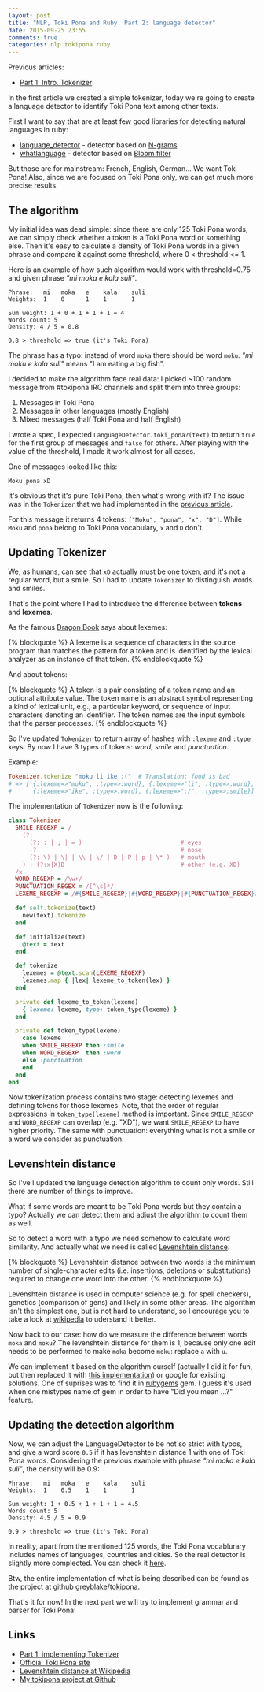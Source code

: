 ```yaml
---
layout: post
title: "NLP, Toki Pona and Ruby. Part 2: language detector"
date: 2015-09-25 23:55
comments: true
categories: nlp tokipona ruby
---
```


Previous articles:

* [Part 1: Intro. Tokenizer](/blog/2015/09/20/nlp-toki-pona-and-ruby-part1)

In the first article we created a simple tokenizer, today we're going to create a
language detector to identify Toki Pona text among other texts.

First I want to say that are at least few good libraries for detecting natural languages in ruby:

* [language_detector](https://github.com/feedbackmine/language_detector) - detector based on [N-grams](https://en.wikipedia.org/wiki/N-gram)
* [whatlanguage](https://github.com/peterc/whatlanguage) - detector based on [Bloom filter](https://en.wikipedia.org/wiki/Bloom_filter)

But those are for mainstream: French, English, German... We want Toki Pona!
Also, since we are focused on Toki Pona only, we can get much more precise results.

<!--more-->

## The algorithm

My initial idea was dead simple: since there are only 125 Toki Pona words, we can
simply check whether a token is a Toki Pona word or something else. Then it's
easy to calculate a density of Toki Pona words in a given phrase and compare it
against some threshold, where 0 < threshold <= 1.

Here is an example of how such algorithm would work with threshold=0.75 and given
phrase _"mi moka e kala suli"_.

```
Phrase:   mi   moka   e    kala    suli
Weights:  1    0      1    1       1

Sum weight: 1 + 0 + 1 + 1 + 1 = 4
Words count: 5
Density: 4 / 5 = 0.8

0.8 > threshold => true (it's Toki Pona)
```

The phrase has a typo: instead of word `moka` there should be word `moku`.
_"mi moku e kala suli"_ means "I am eating a big fish".

I decided to make the algorithm face real data: I picked ~100 random message
from \#tokipona IRC channels and split them into three groups:

1. Messages in Toki Pona
2. Messages in other languages (mostly English)
3. Mixed messages (half Toki Pona and half English)

I wrote a spec, I expected `LanguageDetector.toki_pona?(text)` to return `true` for the first group of messages
and `false` for others. After playing with the value of the threshold, I made it
work almost for all cases.

One of messages looked like this:
```
Moku pona xD
```

It's obvious that it's pure Toki Pona, then what's wrong with it?
The issue was in the `Tokenizer` that we had implemented in the [previous article](/blog/2015/09/20/nlp-toki-pona-and-ruby-part1).

For this message it returns 4 tokens: `["Moku", "pona", "x", "D"]`. While
`Moku` and `pona` belong to Toki Pona  vocabulary,  `x` and `D` don't.

## Updating Tokenizer

We, as humans, can see that `xD` actually must be one token, and it's not a regular word, but a smile.
So I had to update `Tokenizer` to distinguish words and smiles.

That's the point where I had to introduce the difference between **tokens** and **lexemes**.

As the famous [Dragon Book](https://en.wikipedia.org/wiki/Compilers:_Principles,_Techniques,_and_Tools) says about lexemes:

{% blockquote %}
A lexeme is a sequence of characters in the source program that matches the pattern
for a token and is identified by the lexical analyzer as an instance of that token.
{% endblockquote %}

And about tokens:

{% blockquote %}
A token is a pair consisting of a token name and an optional attribute value.
The token name is an abstract symbol representing a kind of lexical unit, e.g.,
a particular keyword, or sequence of input characters denoting an identifier.
The token names are the input symbols that the parser processes.
{% endblockquote %}

So I've updated `Tokenizer` to return array of hashes with `:lexeme` and `:type` keys.
By now I have 3 types of tokens: _word_, _smile_ and _punctuation_.

Example:
```ruby
Tokenizer.tokenize "moku li ike :("  # Translation: food is bad
# => [ {:lexeme=>"moku", :type=>:word}, {:lexeme=>"li", :type=>:word},
#      {:lexeme=>"ike", :type=>:word}, {:lexeme=>":/", :type=>:smile}]
```

The implementation of `Tokenizer` now is the following:

```ruby
class Tokenizer
  SMILE_REGEXP = /
    (?:
      (?: : | ; | = )                            # eyes
      -?                                         # nose
      (?: \) | \| | \\ | \/ | D | P | p | \* )   # mouth
    ) | (?:x|X)D                                 # other (e.g. XD)
  /x
  WORD_REGEXP = /\w+/
  PUNCTUATION_REGEX = /[^\s]*/
  LEXEME_REGEXP = /#{SMILE_REGEXP}|#{WORD_REGEXP}|#{PUNCTUATION_REGEX}/

  def self.tokenize(text)
    new(text).tokenize
  end

  def initialize(text)
    @text = text
  end

  def tokenize
    lexemes = @text.scan(LEXEME_REGEXP)
    lexemes.map { |lex| lexeme_to_token(lex) }
  end

  private def lexeme_to_token(lexeme)
    { lexeme: lexeme, type: token_type(lexeme) }
  end

  private def token_type(lexeme)
    case lexeme
    when SMILE_REGEXP then :smile
    when WORD_REGEXP  then :word
    else :punctuation
    end
  end
end
```

Now tokenization process contains two stage: detecting lexemes and defining tokens
for those lexemes. Note, that the order of regular expressions in `token_type(lexeme)`
method is important. Since `SMILE_REGEXP` and `WORD_REGEXP` can overlap (e.g. "XD"),
we want `SMILE_REGEXP` to have higher priority. The same with punctuation: everything
what is not a smile or a word we consider as punctuation.

## Levenshtein distance

So I've I updated the language detection algorithm to count only words. Still
there are number of things to improve.

What if some words are meant to be Toki Pona words but they contain a typo?
Actually we can detect them and adjust the algorithm to count them as well.

So to detect a word with a typo we need somehow to calculate word similarity.
And actually what we need is called [Levenshtein distance](https://en.wikipedia.org/wiki/Levenshtein_distance).

{% blockquote %}
Levenshtein distance between two words is the minimum number of single-character
edits (i.e. insertions, deletions or substitutions) required to change one word into the other.
{% endblockquote %}

Levenshtein distance is used in computer science (e.g. for spell checkers), genetics (comparison of gens)
and likely in some other areas. The algorithm isn't the simplest one, but is not hard to understand, so
I encourage you to take a look at [wikipedia](https://en.wikipedia.org/wiki/Levenshtein_distance) to
uderstand it better.

Now back to our case: how do we measure the difference between words `moka` and `moku`?
The levenshtein distance for them is 1, because only one edit needs to be performed to make `moka` become
`moku`: replace `a` with `u`.

We can implement it based on the algorithm ourself (actually I did it for fun, but then replaced it
with [this implementation](https://github.com/threedaymonk/text/blob/master/lib/text/levenshtein.rb)) or google
for existing solutions.
One of suprises was to find it in
[rubygems](https://github.com/rubygems/rubygems/blob/45966be372d85520630143090b82b455d287cec6/lib/rubygems/text.rb#L42-L72) gem.
I guess it's used when one mistypes name of gem in order to have "Did you mean ...?" feature.


## Updating the detection algorithm

Now, we can adjust the LanguageDetector to be not so strict with typos, and give a word score `0.5` if it has
levenshtein distance 1 with one of Toki Pona words. Considering the previous example with phrase _"mi moka e kala suli"_,
the density will be 0.9:

```
Phrase:   mi   moka   e    kala    suli
Weights:  1    0.5    1    1       1

Sum weight: 1 + 0.5 + 1 + 1 + 1 = 4.5
Words count: 5
Density: 4.5 / 5 = 0.9

0.9 > threshold => true (it's Toki Pona)
```

In reality, apart from the mentioned 125 words, the Toki Pona vocablurary includes names of languages, countries and cities.
So the real detector is slightly more complected. You can check it
[here](https://github.com/greyblake/tokipona/blob/60d8ec72f2da6af26440239e8cb1f0fed5bea8a5/lib/tokipona/language_detector.rb).

Btw, the entire implementation of what is being described can be found as the project at
github [greyblake/tokipona](https://github.com/greyblake/tokipona).

That's it for now! In the next part we will try to implement grammar and parser for Toki Pona!

## Links
* [Part 1: implementing Tokenizer](blog/2015/09/20/nlp-toki-pona-and-ruby-part1)
* [Official Toki Pona site](http://tokipona.org/)
* [Levenshtein distance at Wikipedia](https://en.wikipedia.org/wiki/Levenshtein_distance)
* [My tokipona project at Github](https://github.com/greyblake/tokipona)
